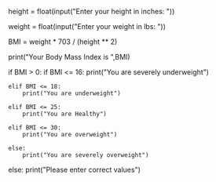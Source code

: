 height = float(input("Enter your height in inches: "))

weight = float(input("Enter your weight in lbs: "))

BMI = weight * 703 / (height ** 2)

print("Your Body Mass Index is ",BMI)

if BMI > 0:
    if BMI <= 16:
        print("You are severely underweight")

    elif BMI <= 18:
        print("You are underweight")

    elif BMI <= 25:
        print("You are Healthy")

    elif BMI <= 30:
        print("You are overweight")

    else:
        print("You are severely overweight")

else:
    print("Please enter correct values")
